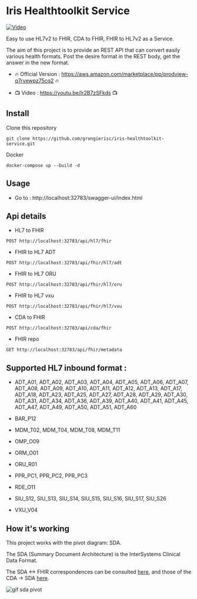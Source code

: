 # Iris Healthtoolkit Service

[![Video](https://raw.githubusercontent.com/grongierisc/iris-healthtoolkit-service/main/misc/images/Cover.png)](https://youtu.be/lr2B7zSFkds "Video")

Easy to use HL7v2 to FHIR,  CDA to FHIR, FHIR to HL7v2 as a Service.

The aim of this project is to provide an REST API that can convert easily various health formats.
Post the desire format in the REST body, get the answer in the new format.

* :fire: Official Version : https://aws.amazon.com/marketplace/pp/prodview-q7ryewpz75cq2 :fire:

* :tv: Video : https://youtu.be/lr2B7zSFkds :tv:

## Install

Clone this repository

```
git clone https://github.com/grongierisc/iris-healthtoolkit-service.git
```

Docker

```
docker-compose up --build -d
```

## Usage

* Go to : http://localhost:32783/swagger-ui/index.html

## Api details

* HL7 to FHIR
```
POST http://localhost:32783/api/hl7/fhir
```

* FHIR to HL7 ADT
```
POST http://localhost:32783/api/fhir/hl7/adt
```

* FHIR to HL7 ORU
```
POST http://localhost:32783/api/fhir/hl7/oru
```

* FHIR to HL7 vxu
```
POST http://localhost:32783/api/fhir/hl7/vxu
```

* CDA to FHIR
```
POST http://localhost:32783/api/cda/fhir
```

* FHIR repo
```
GET http://localhost:32783/api/fhir/metadata
```

## Supported HL7 inbound format :

* ADT_A01, ADT_A02, ADT_A03, ADT_A04, ADT_A05, ADT_A06, ADT_A07, ADT_A08, ADT_A09, ADT_A10, ADT_A11, ADT_A12, ADT_A13, ADT_A17, ADT_A18, ADT_A23, ADT_A25, ADT_A27, ADT_A28, ADT_A29, ADT_A30, ADT_A31, ADT_A34, ADT_A36, ADT_A39, ADT_A40, ADT_A41, ADT_A45, ADT_A47, ADT_A49, ADT_A50, ADT_A51, ADT_A60


* BAR_P12


* MDM_T02, MDM_T04, MDM_T08, MDM_T11


* OMP_O09


* ORM_O01


* ORU_R01


* PPR_PC1, PPR_PC2, PPR_PC3


* RDE_O11


* SIU_S12, SIU_S13, SIU_S14, SIU_S15, SIU_S16, SIU_S17, SIU_S26


* VXU_V04

## How it's working

This project works with the pivot diagram: SDA.

The SDA (Summary Document Architecture) is the InterSystems Clinical Data Format. 

The SDA <-> FHIR correspondences can be consulted [here](https://docs.intersystems.com/irisforhealthlatest/csp/docbook/Doc.View.cls?KEY=HXFHIR_transforms), and those of the CDA -> SDA [here](https://docs.intersystems.com/irisforhealthlatest/csp/docbook/DocBook.UI.Page.cls?KEY=HXCDA).

![gif sda pivot](https://raw.githubusercontent.com/grongierisc/iris-healthtoolkit-service/main/misc/images/Gif_SDA_Pivot.gif)



